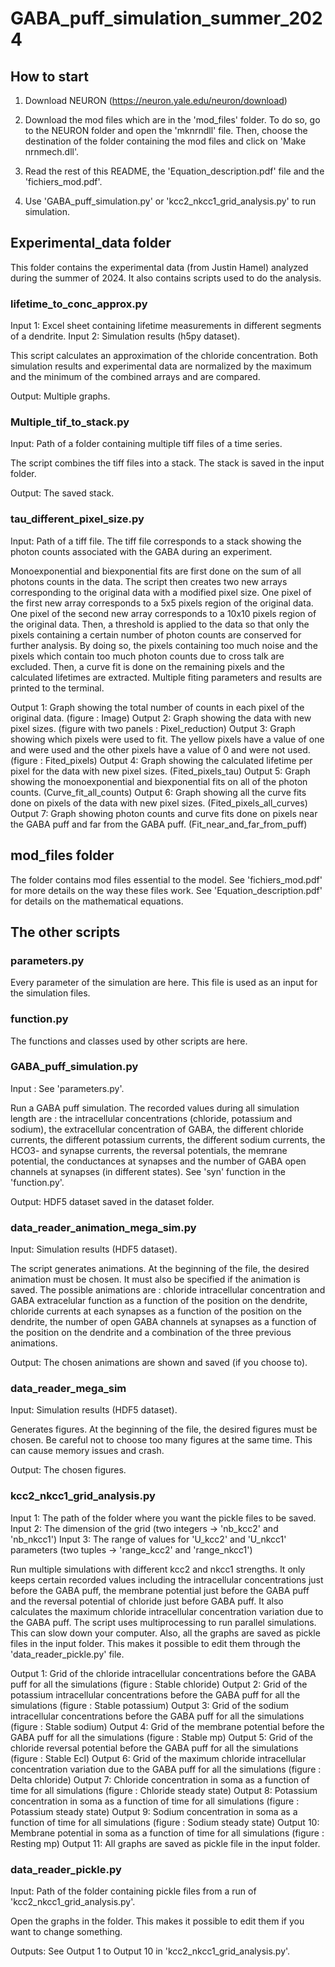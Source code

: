 # GABA_puff_simulation_summer_2024



## How to start
1) Download NEURON (https://neuron.yale.edu/neuron/download)

2) Download the mod files which are in the 'mod_files' folder. To do so, go to the NEURON folder and open the 'mknrndll' file. Then, choose the destination of the folder containing the mod files and click on 'Make nrnmech.dll'.

3) Read the rest of this README, the 'Equation_description.pdf' file and the 'fichiers_mod.pdf'.

4) Use 'GABA_puff_simulation.py' or 'kcc2_nkcc1_grid_analysis.py' to run simulation.


## Experimental_data folder
This folder contains the experimental data (from Justin Hamel) analyzed during the summer of 2024. It also contains scripts used to do the analysis. 


### lifetime_to_conc_approx.py
Input 1: Excel sheet containing lifetime measurements in different segments of a dendrite.
Input 2: Simulation results (h5py dataset).

This script calculates an approximation of the chloride concentration. Both simulation results and experimental data are normalized by the maximum and the minimum of the combined arrays and are compared.

Output: Multiple graphs.


### Multiple_tif_to_stack.py
Input: Path of a folder containing multiple tiff files of a time series.

The script combines the tiff files into a stack. The stack is saved in the input folder.

Output: The saved stack.


### tau_different_pixel_size.py
Input: Path of a tiff file. The tiff file corresponds to a stack showing the photon counts associated with the GABA during an experiment.

Monoexponential and biexponential fits are first done on the sum of all photons counts in the data. The script then creates two new arrays corresponding to the original data with a modified pixel size. One pixel of the first new array corresponds to a 5x5 pixels region of the original data. One pixel of the second new array corresponds to a 10x10 pixels region of the original data. Then, a threshold is applied to the data so that only the pixels containing a certain number of photon counts are conserved for further analysis. By doing so, the pixels containing too much noise and the pixels which contain too much photon counts due to cross talk are excluded. Then, a curve fit is done on the remaining pixels and the calculated lifetimes are extracted. Multiple fiting parameters and results are printed to the terminal.

Output 1: Graph showing the total number of counts in each pixel of the original data. (figure : Image)
Output 2: Graph showing the data with new pixel sizes. (figure with two panels : Pixel_reduction)
Output 3: Graph showing which pixels were used to fit. The yellow pixels have a value of one and were used and the other pixels have a value of 0 and were not used. (figure : Fited_pixels)
Output 4: Graph showing the calculated lifetime per pixel for the data with new pixel sizes. (Fited_pixels_tau)
Output 5: Graph showing the monoexponential and biexponential fits on all of the photon counts. (Curve_fit_all_counts)
Output 6: Graph showing all the curve fits done on pixels of the data with new pixel sizes. (Fited_pixels_all_curves)
Output 7: Graph showing photon counts and curve fits done on pixels near the GABA puff and far from the GABA puff. (Fit_near_and_far_from_puff)  


## mod_files folder
The folder contains mod files essential to the model. See 'fichiers_mod.pdf' for more details on the way these files work. See 'Equation_description.pdf' for details on the mathematical equations. 


## The other scripts


### parameters.py
Every parameter of the simulation are here. This file is used as an input for the simulation files.


### function.py
The functions and classes used by other scripts are here.


### GABA_puff_simulation.py
Input : See 'parameters.py'.

Run a GABA puff simulation. The recorded values during all simulation length are : the intracellular concentrations (chloride, potassium and sodium), the extracellular concentration of GABA, the different chloride currents, the different potassium currents, the different sodium currents, the HCO3- and synapse currents, the reversal potentials, the memrane potential, the conductances at synapses and the number of GABA open channels at synapses (in different states). See 'syn' function in the 'function.py'.

Output: HDF5 dataset saved in the dataset folder.


### data_reader_animation_mega_sim.py
Input: Simulation results (HDF5 dataset).

The script generates animations. At the beginning of the file, the desired animation must be chosen. It must also be specified if the animation is saved. The possible animations are : chloride intracellular concentration and GABA extracelular function as a function of the position on the dendrite, chloride currents at each synapses as a function of the position on the dendrite, the number of open GABA channels at synapses as a function of the position on the dendrite and a combination of the three previous animations.

Output: The chosen animations are shown and saved (if you choose to).


### data_reader_mega_sim
Input: Simulation results (HDF5 dataset).

Generates figures. At the beginning of the file, the desired figures must be chosen. Be careful not to choose too many figures at the same time. This can cause memory issues and crash.

Output: The chosen figures.


### kcc2_nkcc1_grid_analysis.py
Input 1: The path of the folder where you want the pickle files to be saved.
Input 2: The dimension of the grid (two integers -> 'nb_kcc2' and 'nb_nkcc1')
Input 3: The range of values for 'U_kcc2' and 'U_nkcc1' parameters (two tuples -> 'range_kcc2' and 'range_nkcc1')

Run multiple simulations with different kcc2 and nkcc1 strengths. It only keeps certain recorded values including the intracellular concentrations just before the GABA puff, the membrane potential just before the GABA puff and the reversal potential of chloride just before GABA puff. It also calculates the maximum chloride intracellular concentration variation due to the GABA puff. The script uses multiprocessing to run parallel simulations. This can slow down your computer. Also, all the graphs are saved as pickle files in the input folder. This makes it possible to edit them through the 'data_reader_pickle.py' file.

Output 1: Grid of the chloride intracellular concentrations before the GABA puff for all the simulations (figure : Stable chloride)
Output 2: Grid of the potassium intracellular concentrations before the GABA puff for all the simulations (figure : Stable potassium)
Output 3: Grid of the sodium intracellular concentrations before the GABA puff for all the simulations (figure : Stable sodium)
Output 4: Grid of the membrane potential before the GABA puff for all the simulations (figure : Stable mp)
Output 5: Grid of the chloride reversal potential before the GABA puff for all the simulations (figure : Stable Ecl)
Output 6: Grid of the maximum chloride intracellular concentration variation due to the GABA puff for all the simulations (figure : Delta chloride)
Output 7: Chloride concentration in soma as a function of time for all simulations (figure : Chloride steady state)
Output 8: Potassium concentration in soma as a function of time for all simulations (figure : Potassium steady state)
Output 9: Sodium concentration in soma as a function of time for all simulations (figure : Sodium steady state)
Output 10: Membrane potential in soma as a function of time for all simulations (figure : Resting mp)
Output 11: All graphs are saved as pickle file in the input folder.

### data_reader_pickle.py
Input: Path of the folder containing pickle files from a run of 'kcc2_nkcc1_grid_analysis.py'.

Open the graphs in the folder. This makes it possible to edit them if you want to change something.

Outputs: See Output 1 to Output 10 in 'kcc2_nkcc1_grid_analysis.py'.